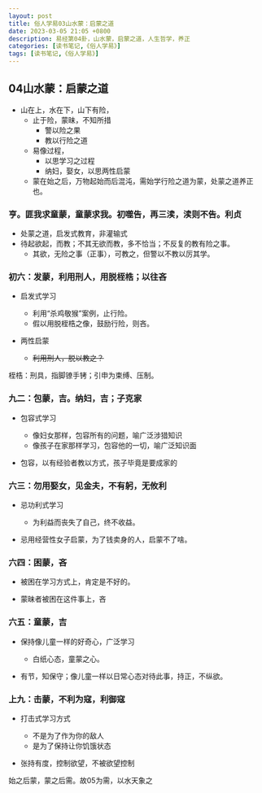 ```yaml
---
layout: post
title: 俗人学易03山水蒙：启蒙之道
date: 2023-03-05 21:05 +0800
description: 易经第04卦，山水蒙，启蒙之道，人生哲学，养正
categories: [读书笔记,《俗人学易》]
tags: [读书笔记,《俗人学易》]
---
```


## 04山水蒙：启蒙之道

- 山在上，水在下，山下有险，
  - 止于险，蒙昧，不知所措
    - 警以险之果
    - 教以行险之道
  - 易像过程，
    - 以思学习之过程
    - 纳妇，娶女，以思两性启蒙
  - 蒙在始之后，万物起始而后混沌，需始学行险之道为蒙，处蒙之道养正也。

### 亨。匪我求童蒙，童蒙求我。初噬告，再三渎，渎则不告。利贞

- 处蒙之道，启发式教育，非灌输式
- 待起欲起，而教；不其无欲而教，多不恰当；不反复的教有险之事。
  - 其欲，无险之事（正事），可教之，但警以不教以厉其学。

### 初六：发蒙，利用刑人，用脱桎梏；以往吝

- 启发式学习
  - 利用“杀鸡敬猴”案例，止行险。
  - 假以用脱桎梏之像，鼓励行险，则吝。

- 两性启蒙
  - ~~利用刑人，脱以教之？~~

桎梏：刑具，指脚镣手铐；引申为束缚、压制。

### 九二：包蒙，吉。纳妇，吉；子克家

- 包容式学习
  - 像妇女那样，包容所有的问题，喻广泛涉猎知识
  - 像孩子在家那样学习，包容他的一切，喻广泛知识面

- 包容，以有经验者教以方式，孩子毕竟是要成家的

### 六三：勿用娶女，见金夫，不有躬，无攸利

- 忌功利式学习
  - 为利益而丧失了自己，终不收益。

- 忌用经营性女子启蒙，为了钱卖身的人，启蒙不了啥。

### 六四：困蒙，吝

- 被困在学习方式上，肯定是不好的。

- 蒙昧者被困在这件事上，吝

### 六五：童蒙，吉

- 保持像儿童一样的好奇心，广泛学习
  - 白纸心态，童蒙之心。

- 有节，知保守；像儿童一样以日常心态对待此事，持正，不纵欲。

### 上九：击蒙，不利为寇，利御寇

- 打击式学习方式
  - 不是为了作为你的敌人
  - 是为了保持让你饥饿状态

- 张持有度，控制欲望，不被欲望控制

始之后蒙，蒙之后需。故05为需，以水天象之
